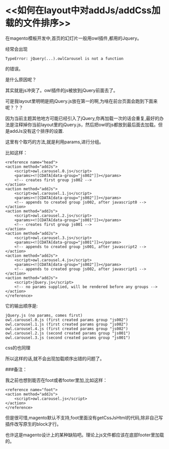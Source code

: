 # <<如何在layout中对addJs/addCss加载的文件排序>>

在magento模板开发中,首页的幻灯片一般用owl插件,都用的Jquery。

经常会出现
```
TypeError: jQuery(...).owlCarousel is not a function
```
的错误。

是什么原因呢？

其实就是js冲突了。owl插件的js被放到jQuery前面去了。

可是我layout里明明是把jQuery.js放在第一的啊,为啥在前台页面会跑到下面来呢？？？

因为当前主题其他地方可能已经引入了jQuery,你再加载一次的话会重复,最好的办法是注释掉你当前layout里的jQuery.js，然后把owl的js都放到最后面去加载。但是addJs没有这个排序的设置.

这里有个取巧的方法,就是利用params,进行分组。

比如这样：
```
<reference name="head">
<action method="addJs">
    <script>owl.carousel.0.js</script>
    <params><![CDATA[data-group="js002"]]></params>
    <!-- creates first group js002 -->
</action>
<action method="addJs">
    <script>owl.carousel.1.js</script>
    <params><![CDATA[data-group="js002"]]></params>
    <!-- appends to created group js002, after javascript0 -->
</action>
<action method="addJs">
    <script>owl.carousel.2.js</script>
    <params><![CDATA[data-group="js001"]]></params>
    <!-- creates first group js001 -->
</action>
<action method="addJs">
    <script>owl.carousel.3.js</script>
    <params><![CDATA[data-group="js001"]]></params>
    <!-- appends to created group js001, after javascript2 -->
</action>
<action method="addJs">
    <script>owl.carousel.4.js</script>
    <params><![CDATA[data-group="js002"]]></params>
    <!-- appends to created group js002, after javascript1 -->
</action>
<action method="addJs">
    <script>jQuery.js</script>
    <!-- no params supplied, will be rendered before any groups -->
</action>
</reference>
```
它的输出顺序是:
```
jQuery.js (no params, comes first)
owl.carousel.0.js (first created params group "js002")
owl.carousel.1.js (first created params group "js002")
owl.carousel.4.js (first created params group "js002")
owl.carousel.2.js (second created params group "js001")
owl.carousel.3.js (second created params group "js001")
```

css的也同理

所以这样的话,就不会出现加载顺序出错的问题了。

###备注：

我之前也想到能否在foot或者footer里加,比如这样：
```
<reference name="foot">
<action method="addJs">
    <script>owl.carousel.js</script>
</action>
</reference>
```

但是很可惜,magento默认不支持,foot里面没有getCssJsHtml的代码,除非自己写插件改写原生的block才行。

也许这是magento设计上的某种缺陷吧。理论上js文件都应该在底部footer里加载的。
